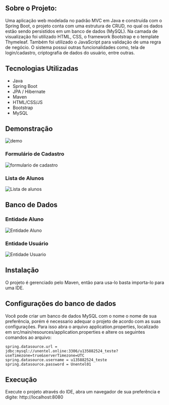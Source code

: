 ## Sobre o Projeto:

Uma aplicação web modelada no padrão MVC em Java e construída com o Spring Boot, o projeto conta com uma estrutura de CRUD, no qual os dados estão sendo persistidos em um banco de dados (MySQL). Na camada de visualização foi utilizado HTML, CSS, o framework Bootstrap e o template Thymeleaf.  Também foi utilizado o JavaScript para validação de uma regra de negócio. O sistema possui outras funcionalidades como, tela de login/cadastro, criptografia de dados do usuário, entre outras.
 
## Tecnologias Utilizadas

- Java
- Spring Boot
- JPA / Hibernate
- Maven
- HTML/CSS/JS
- Bootstrap
- MySQL

## Demonstração

![demo](https://user-images.githubusercontent.com/89096854/170026187-57aa04f4-189b-4c00-8cc8-16a1227a5eb7.gif)

### Formulário de Cadastro
![formulario de cadastro](https://user-images.githubusercontent.com/89096854/170031976-645e9bd8-eaca-4a84-805c-588100e1a770.PNG)

### Lista de Alunos
![Lista de alunos](https://user-images.githubusercontent.com/89096854/170031981-68cf5454-a727-467c-82e6-1ba2f53c2900.PNG)


## Banco de Dados

### Entidade Aluno
![Entidade Aluno](https://user-images.githubusercontent.com/89096854/170030916-5c05c8c3-71d7-432e-aa6c-02b0ccf30409.PNG)

### Entidade Usuário
![Entidade Usuario](https://user-images.githubusercontent.com/89096854/170030921-8948e471-b0c1-4fcc-94aa-4bc94a554df9.PNG)

## Instalação

O projeto é gerenciado pelo Maven, então para usa-lo basta importa-lo para uma IDE.

## Configurações do banco de dados
Você pode criar um banco de dados MySQL com o nome o nome de sua preferência, porém é necessario adequar o projeto de acordo com as suas configurações. Para isso abra o arquivo application.properties, localizado em src/main/resources/application.properties e altere os seguintes comandos ao arquivo:

```
spring.datasource.url = jdbc:mysql://unentel.online:3306/u135882524_teste?useTimezone=true&serverTimezone=UTC
spring.datasource.username = u135882524_teste
spring.datasource.password = Unentel01
```
 

## Execução
Execute o projeto através do IDE, abra um navegador de sua preferência e digite: http://localhost:8080
